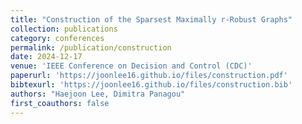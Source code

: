 ```yaml
---
title: "Construction of the Sparsest Maximally r-Robust Graphs"
collection: publications
category: conferences
permalink: /publication/construction
date: 2024-12-17
venue: 'IEEE Conference on Decision and Control (CDC)'
paperurl: 'https://joonlee16.github.io/files/construction.pdf'
bibtexurl: 'https://joonlee16.github.io/files/construction.bib'
authors: "Haejoon Lee, Dimitra Panagou"
first_coauthors: false
---
```


